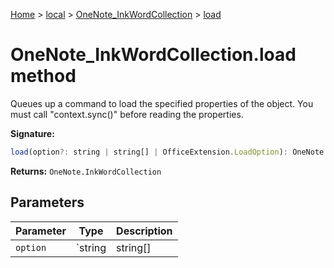 [Home](./index) &gt; [local](local.md) &gt; [OneNote\_InkWordCollection](local.onenote_inkwordcollection.md) &gt; [load](local.onenote_inkwordcollection.load.md)

# OneNote\_InkWordCollection.load method

Queues up a command to load the specified properties of the object. You must call "context.sync()" before reading the properties.

**Signature:**
```javascript
load(option?: string | string[] | OfficeExtension.LoadOption): OneNote.InkWordCollection;
```
**Returns:** `OneNote.InkWordCollection`

## Parameters

|  Parameter | Type | Description |
|  --- | --- | --- |
|  `option` | `string | string[] | OfficeExtension.LoadOption` |  |

